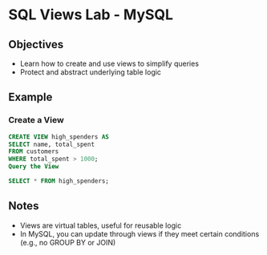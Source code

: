 # SQL Views Lab - MySQL

## Objectives
- Learn how to create and use views to simplify queries
- Protect and abstract underlying table logic

## Example

### Create a View
```sql
CREATE VIEW high_spenders AS
SELECT name, total_spent
FROM customers
WHERE total_spent > 1000;
Query the View
```
```sql
SELECT * FROM high_spenders;
```
## Notes
- Views are virtual tables, useful for reusable logic
- In MySQL, you can update through views if they meet certain conditions (e.g., no GROUP BY or JOIN)
